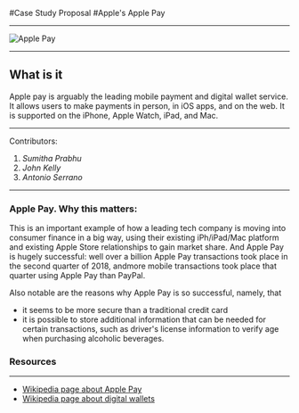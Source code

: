 #Case Study Proposal 
#Apple's Apple Pay

---

![Apple Pay](https://wp-assets.wolt.com/wp-content/uploads/sites/3/2017/10/24105453/Apple_Pay_logo-1024x558-copy.png)

---
## What is it
Apple pay is arguably the leading mobile payment and digital wallet service. It allows users to make payments in person, in iOS apps, and on the web. It is supported on the iPhone, Apple Watch, iPad, and Mac.

---
Contributors:
1. *Sumitha Prabhu*
2. *John Kelly*
3. *Antonio Serrano*

---

### Apple Pay. Why this matters:

This is an important example of how a leading tech company is moving into consumer finance in a big way, using their existing iPh/iPad/Mac platform and existing Apple Store relationships to gain market share. And Apple Pay is hugely successful: well over a billion Apple Pay transactions took place in the second quarter of 2018, andmore mobile transactions took place that quarter using Apple Pay than PayPal.

Also notable are the reasons why Apple Pay is so successful, namely, that

- it seems to be more secure than a traditional credit card
- it is possible to store additional information that can be needed for certain transactions, such as driver's license information to verify age when purchasing alcoholic beverages.



### Resources
---
- [Wikipedia page about Apple Pay](https://en.wikipedia.org/wiki/Apple_Pay)
- [Wikipedia page about digital wallets](https://en.wikipedia.org/wiki/Digital_wallet)
